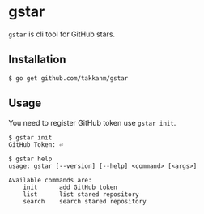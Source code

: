 # gstar

`gstar` is cli tool for GitHub stars.

## Installation

```
$ go get github.com/takkanm/gstar
```


## Usage

You need to register GitHub token use `gstar init`.

```
$ gstar init
GitHub Token: ⏎
```

```
$ gstar help
usage: gstar [--version] [--help] <command> [<args>]

Available commands are:
    init      add GitHub token
    list      list stared repository
    search    search stared repository
```
